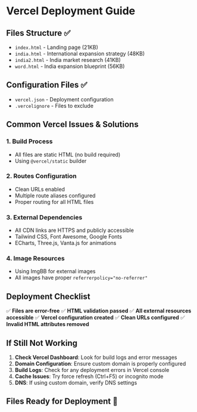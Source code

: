 # Vercel Deployment Guide

## Files Structure ✅
- `index.html` - Landing page (21KB)
- `india.html` - International expansion strategy (48KB) 
- `india2.html` - India market research (41KB)
- `word.html` - India expansion blueprint (56KB)

## Configuration Files ✅
- `vercel.json` - Deployment configuration
- `.vercelignore` - Files to exclude

## Common Vercel Issues & Solutions

### 1. **Build Process**
- All files are static HTML (no build required)
- Using `@vercel/static` builder

### 2. **Routes Configuration**
- Clean URLs enabled
- Multiple route aliases configured
- Proper routing for all HTML files

### 3. **External Dependencies**
- All CDN links are HTTPS and publicly accessible
- Tailwind CSS, Font Awesome, Google Fonts
- ECharts, Three.js, Vanta.js for animations

### 4. **Image Resources**
- Using ImgBB for external images
- All images have proper `referrerpolicy="no-referrer"`

## Deployment Checklist

✅ **Files are error-free**
✅ **HTML validation passed**
✅ **All external resources accessible**
✅ **Vercel configuration created**
✅ **Clean URLs configured**
✅ **Invalid HTML attributes removed**

## If Still Not Working

1. **Check Vercel Dashboard**: Look for build logs and error messages
2. **Domain Configuration**: Ensure custom domain is properly configured
3. **Build Logs**: Check for any deployment errors in Vercel console
4. **Cache Issues**: Try force refresh (Ctrl+F5) or incognito mode
5. **DNS**: If using custom domain, verify DNS settings

## Files Ready for Deployment 🚀
